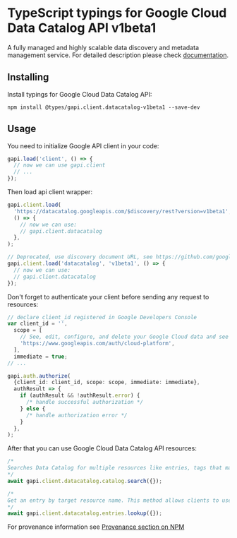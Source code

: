 # TypeScript typings for Google Cloud Data Catalog API v1beta1

A fully managed and highly scalable data discovery and metadata management service.
For detailed description please check [documentation](https://cloud.google.com/data-catalog/docs/).

## Installing

Install typings for Google Cloud Data Catalog API:

```
npm install @types/gapi.client.datacatalog-v1beta1 --save-dev
```

## Usage

You need to initialize Google API client in your code:

```typescript
gapi.load('client', () => {
  // now we can use gapi.client
  // ...
});
```

Then load api client wrapper:

```typescript
gapi.client.load(
  'https://datacatalog.googleapis.com/$discovery/rest?version=v1beta1',
  () => {
    // now we can use:
    // gapi.client.datacatalog
  },
);
```

```typescript
// Deprecated, use discovery document URL, see https://github.com/google/google-api-javascript-client/blob/master/docs/reference.md#----gapiclientloadname----version----callback--
gapi.client.load('datacatalog', 'v1beta1', () => {
  // now we can use:
  // gapi.client.datacatalog
});
```

Don't forget to authenticate your client before sending any request to resources:

```typescript
// declare client_id registered in Google Developers Console
var client_id = '',
  scope = [
    // See, edit, configure, and delete your Google Cloud data and see the email address for your Google Account.
    'https://www.googleapis.com/auth/cloud-platform',
  ],
  immediate = true;
// ...

gapi.auth.authorize(
  {client_id: client_id, scope: scope, immediate: immediate},
  authResult => {
    if (authResult && !authResult.error) {
      /* handle successful authorization */
    } else {
      /* handle authorization error */
    }
  },
);
```

After that you can use Google Cloud Data Catalog API resources: <!-- TODO: make this work for multiple namespaces -->

```typescript
/*
Searches Data Catalog for multiple resources like entries, tags that match a query. This is a custom method (https://cloud.google.com/apis/design/custom_methods) and does not return the complete resource, only the resource identifier and high level fields. Clients can subsequently call `Get` methods. Note that Data Catalog search queries do not guarantee full recall. Query results that match your query may not be returned, even in subsequent result pages. Also note that results returned (and not returned) can vary across repeated search queries. See [Data Catalog Search Syntax](https://cloud.google.com/data-catalog/docs/how-to/search-reference) for more information.
*/
await gapi.client.datacatalog.catalog.search({});

/*
Get an entry by target resource name. This method allows clients to use the resource name from the source Google Cloud Platform service to get the Data Catalog Entry.
*/
await gapi.client.datacatalog.entries.lookup({});
```

For provenance information see [Provenance section on NPM](https://www.npmjs.com/package/@maxim_mazurok/gapi.client.datacatalog-v1beta1#Provenance:~:text=none-,Provenance,-Built%20and%20signed)
